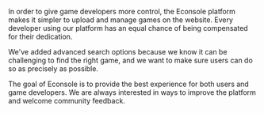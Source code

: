 In order to give game developers more control, the Econsole platform makes it simpler to upload and manage games on the website. Every developer using our platform has an equal chance of being compensated for their dedication.

We've added advanced search options because we know it can be challenging to find the right game, and we want to make sure users can do so as precisely as possible.


The goal of Econsole is to provide the best experience for both users and game developers. We are always interested in ways to improve the platform and welcome community feedback.
